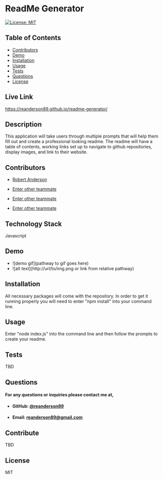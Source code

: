 
# **ReadMe Generator**
[![License: MIT](https://img.shields.io/badge/License-MIT-yellow.svg)](https://opensource.org/licenses/MIT)

## **Table of Contents**
* [Contributors](#contributors)
* [Demo](#demo)
* [Installation](#installation)
* [Usage](#usage)
* [Tests](#tests)
* [Questions](#questions)
* [License](#license)
    
## **Live Link**
 https://reanderson89.github.io/readme-generator/
    
## **Description**
This application will take users through multiple prompts that will help them fill out and create a professional looking readme. The readme will have a table of contents, working links set up to navigate to github repositories, display images, and link to their website.
    
 ## **Contributors**
* [Robert Anderson](https://github.com/reanderson89)
<!--- (Delete these or add more as needed)-->
* [Enter other teammate](https://github.com/their-GitHub-Username)
    
* [Enter other teammate](https://github.com/their-GitHub-Username)
    
* [Enter other teammate](https://github.com/their-GitHub-Username)

## **Technology Stack**
Javascript
    
## **Demo**
- ![demo gif](pathway to gif goes here)
- ![alt text](http://url/to/img.png or link from relative pathway)

## **Installation**
All necessary packages will come with the repository. In order to get it running properly you will need to enter "npm install" into your command line.
    
## **Usage**
Enter "node index.js" into the command line and then follow the prompts to create your readme.
    
## **Tests**
TBD
    
## **Questions**   
####    **For any questions or inquiries please contact me at,**
* #### **GitHub:** [@reanderson89](https://github.com/reanderson89)
* #### **Email:** reanderson89@gmail.com

## **Contribute**
TBD
  
## **License**
MIT
    